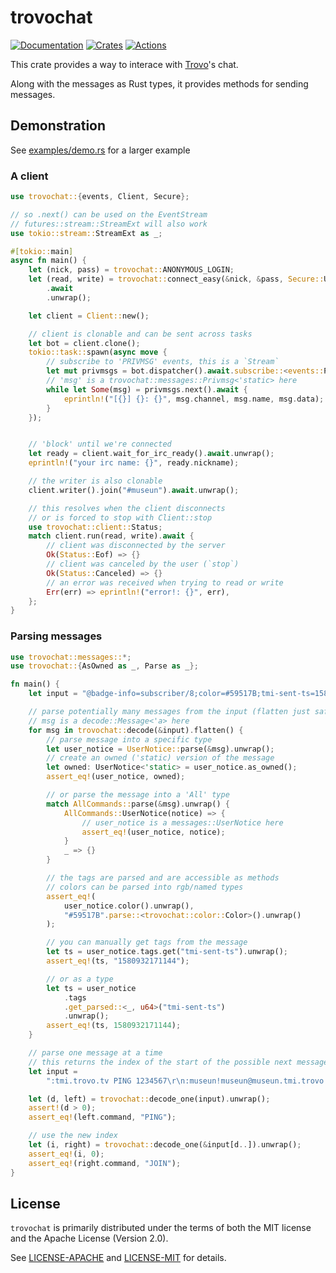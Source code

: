 # trovochat
[![Documentation][docs_badge]][docs]
[![Crates][crates_badge]][crates]
[![Actions][actions_badge]][actions]

This crate provides a way to interace with [Trovo]'s chat.

Along with the messages as Rust types, it provides methods for sending messages.

## Demonstration
See [examples/demo.rs][demo] for a larger example

### A client
```rust
use trovochat::{events, Client, Secure};

// so .next() can be used on the EventStream
// futures::stream::StreamExt will also work
use tokio::stream::StreamExt as _;

#[tokio::main]
async fn main() {
    let (nick, pass) = trovochat::ANONYMOUS_LOGIN;
    let (read, write) = trovochat::connect_easy(&nick, &pass, Secure::UseTls)
        .await
        .unwrap();

    let client = Client::new();

    // client is clonable and can be sent across tasks
    let bot = client.clone();
    tokio::task::spawn(async move {
        // subscribe to 'PRIVMSG' events, this is a `Stream`
        let mut privmsgs = bot.dispatcher().await.subscribe::<events::Privmsg>();
        // 'msg' is a trovochat::messages::Privmsg<'static> here
        while let Some(msg) = privmsgs.next().await {
            eprintln!("[{}] {}: {}", msg.channel, msg.name, msg.data);
        }
    });


    // 'block' until we're connected
    let ready = client.wait_for_irc_ready().await.unwrap();
    eprintln!("your irc name: {}", ready.nickname);

    // the writer is also clonable
    client.writer().join("#museun").await.unwrap();

    // this resolves when the client disconnects
    // or is forced to stop with Client::stop
    use trovochat::client::Status;
    match client.run(read, write).await {
        // client was disconnected by the server
        Ok(Status::Eof) => {}
        // client was canceled by the user (`stop`)
        Ok(Status::Canceled) => {}
        // an error was received when trying to read or write
        Err(err) => eprintln!("error!: {}", err),
    };
}
```


### Parsing messages
```rust
use trovochat::messages::*;
use trovochat::{AsOwned as _, Parse as _};

fn main() {
    let input = "@badge-info=subscriber/8;color=#59517B;tmi-sent-ts=1580932171144;user-type= :tmi.trovo.tv USERNOTICE #justinfan1234\r\n";

    // parse potentially many messages from the input (flatten just safely unwraps the result)
    // msg is a decode::Message<'a> here
    for msg in trovochat::decode(&input).flatten() {
        // parse message into a specific type
        let user_notice = UserNotice::parse(&msg).unwrap();
        // create an owned ('static) version of the message
        let owned: UserNotice<'static> = user_notice.as_owned();
        assert_eq!(user_notice, owned);

        // or parse the message into a 'All' type
        match AllCommands::parse(&msg).unwrap() {
            AllCommands::UserNotice(notice) => {
                // user_notice is a messages::UserNotice here
                assert_eq!(user_notice, notice);
            }
            _ => {}
        }

        // the tags are parsed and are accessible as methods
        // colors can be parsed into rgb/named types
        assert_eq!(
            user_notice.color().unwrap(),
            "#59517B".parse::<trovochat::color::Color>().unwrap()
        );

        // you can manually get tags from the message
        let ts = user_notice.tags.get("tmi-sent-ts").unwrap();
        assert_eq!(ts, "1580932171144");

        // or as a type
        let ts = user_notice
            .tags
            .get_parsed::<_, u64>("tmi-sent-ts")
            .unwrap();
        assert_eq!(ts, 1580932171144);
    }

    // parse one message at a time
    // this returns the index of the start of the possible next message
    let input =
        ":tmi.trovo.tv PING 1234567\r\n:museun!museun@museun.tmi.trovo.tv JOIN #museun\r\n";

    let (d, left) = trovochat::decode_one(input).unwrap();
    assert!(d > 0);
    assert_eq!(left.command, "PING");

    // use the new index
    let (i, right) = trovochat::decode_one(&input[d..]).unwrap();
    assert_eq!(i, 0);
    assert_eq!(right.command, "JOIN");
}
```

## License
`trovochat` is primarily distributed under the terms of both the MIT license and the Apache License (Version 2.0).

See [LICENSE-APACHE][APACHE] and [LICENSE-MIT][MIT] for details.

[docs_badge]: https://docs.rs/trovochat/badge.svg
[docs]: https://docs.rs/trovochat
[crates_badge]: https://img.shields.io/crates/v/trovochat.svg
[crates]: https://crates.io/crates/trovochat
[actions_badge]: https://github.com/museun/trovochat/workflows/Rust/badge.svg
[actions]: https://github.com/museun/trovochat/actions

[demo]: ./examples/demo.rs

[APACHE]: ./LICENSE-APACHE
[MIT]: ./LICENSE-MIT
[Trovo]: https://dev.trovo.tv
